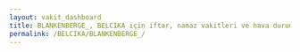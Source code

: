 ```yaml
---
layout: vakit_dashboard
title: BLANKENBERGE_, BELCIKA için iftar, namaz vakitleri ve hava durumu - ilçe/eyalet seç
permalink: /BELCIKA/BLANKENBERGE_/
---
```


<script type="text/javascript">
  var GLOBAL_COUNTRY = 'BELCIKA';
  var GLOBAL_CITY = 'BLANKENBERGE_';
  var GLOBAL_STATE = '';
  var lat = 72;
  var lon = 21;
</script>
